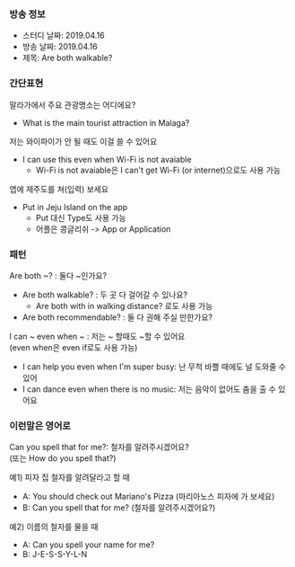 ### 방송 정보
- 스터디 날짜: 2019.04.16
- 방송 날짜: 2019.04.16
- 제목: Are both walkable?

### 간단표현
말라가에서 주요 관광명소는 어디에요?
- What is the main tourist attraction in Malaga?

저는 와이파이가 안 될 때도 이걸 쓸 수 있어요
- I can use this even when Wi-Fi is not avaiable
   - Wi-Fi is not avaiable은 I can't get Wi-Fi (or internet)으로도 사용 가능

앱에 제주도를 쳐(입력) 보세요
- Put in Jeju Island on the app
   - Put 대신 Type도 사용 가능
   - 어플은 콩글리쉬 -> App or Application

### 패턴
Are both ~? : 둘다 ~인가요?
- Are both walkable? : 두 곳 다 걸어갈 수 있나요?
   - Are both with in walking distance? 로도 사용 가능
- Are both recommendable? : 둘 다 권해 주실 만한가요?

I can ~ even when ~ : 저는 ~ 할때도 ~할 수 있어요<br>
(even when은 even if로도 사용 가능)
- I can help you even when I'm super busy: 난 무척 바쁠 때에도 널 도와줄 수 있어
- I can dance even when there is no music: 저는 음악이 없어도 춤을 출 수 있어요


### 이런말은 영어로
Can you spell that for me?: 철자를 알려주시겠어요? <br>
(또는 How do you spell that?)

예1) 피자 집 철자를 알려달라고 할 때
- A: You should check out Mariano's Pizza (마리아노스 피자에 가 보세요)
- B: Can you spell that for me? (철자를 알려주시겠어요?)

예2) 이름의 철자를 물을 때
- A: Can you spell your name for me? 
- B: J-E-S-S-Y-L-N